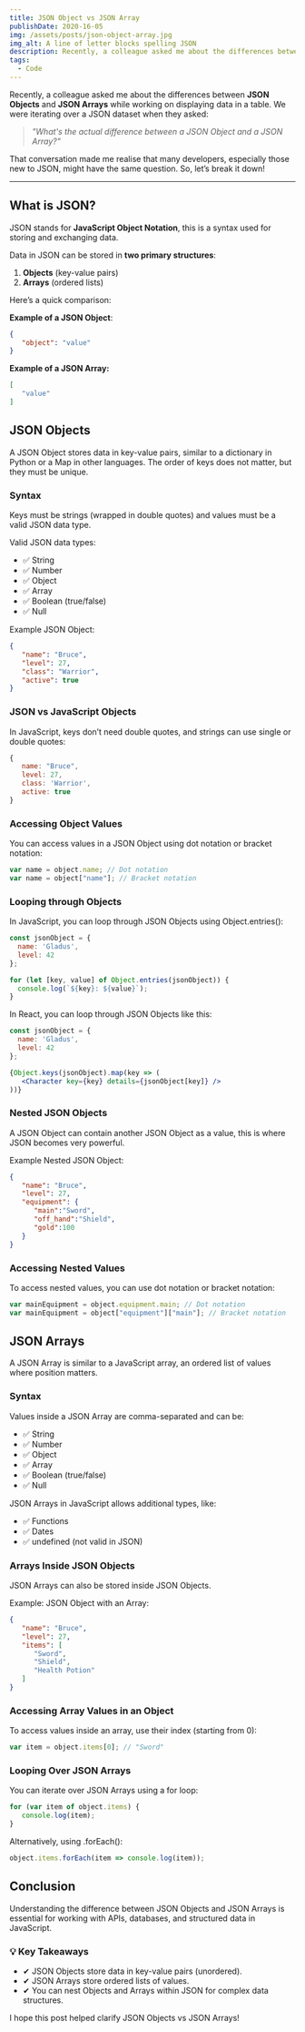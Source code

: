 ```yaml
---
title: JSON Object vs JSON Array
publishDate: 2020-16-05
img: /assets/posts/json-object-array.jpg
img_alt: A line of letter blocks spelling JSON
description: Recently, a colleague asked me about the differences between JSON Objects and Arrays, inspiring me to share this knowledge with everyone.
tags:
  - Code
---
```


Recently, a colleague asked me about the differences between **JSON Objects** and **JSON Arrays** while working on displaying data in a table. We were iterating over a JSON dataset when they asked:

> *"What's the actual difference between a JSON Object and a JSON Array?"*

That conversation made me realise that many developers, especially those new to JSON, might have the same question. So, let’s break it down!

---

## What is JSON?

JSON stands for **JavaScript Object Notation**, this is a syntax used for storing and exchanging data. 

Data in JSON can be stored in **two primary structures**:

1. **Objects** (key-value pairs)
2. **Arrays** (ordered lists)

Here’s a quick comparison:

**Example of a JSON Object**:

```json
{
   "object": "value"
}
```

**Example of a JSON Array:**

```json
[ 
   "value"
]
```


## JSON Objects

A JSON Object stores data in key-value pairs, similar to a dictionary in Python or a Map in other languages. The order of keys does not matter, but they must be unique.

### Syntax

Keys must be strings (wrapped in double quotes) and values must be a valid JSON data type. 

Valid JSON data types:

- ✅ String
- ✅ Number
- ✅ Object
- ✅ Array
- ✅ Boolean (true/false)
- ✅ Null

Example JSON Object:

```json
{ 
   "name": "Bruce", 
   "level": 27, 
   "class": "Warrior",
   "active": true
}
```

### JSON vs JavaScript Objects

In JavaScript, keys don’t need double quotes, and strings can use single or double quotes:

```js
{ 
   name: "Bruce", 
   level: 27, 
   class: 'Warrior',
   active: true
}
```

### Accessing Object Values

You can access values in a JSON Object using dot notation or bracket notation:

```js
var name = object.name; // Dot notation
var name = object["name"]; // Bracket notation
```

### Looping through Objects

In JavaScript, you can loop through JSON Objects using Object.entries():
```js
const jsonObject = {
  name: 'Gladus',
  level: 42
};

for (let [key, value] of Object.entries(jsonObject)) {
  console.log(`${key}: ${value}`);
}
```

In React, you can loop through JSON Objects like this:
```jsx
const jsonObject = {
  name: 'Gladus',
  level: 42
};

{Object.keys(jsonObject).map(key => (
   <Character key={key} details={jsonObject[key]} />
))}
```

### Nested JSON Objects

A JSON Object can contain another JSON Object as a value, this is where JSON becomes very powerful.

Example Nested JSON Object:
```json
{
   "name": "Bruce", 
   "level": 27, 
   "equipment": {
      "main":"Sword",
      "off_hand":"Shield",
      "gold":100
   }
}
```
### Accessing Nested Values

To access nested values, you can use dot notation or bracket notation:

```js
var mainEquipment = object.equipment.main; // Dot notation
var mainEquipment = object["equipment"]["main"]; // Bracket notation
```

## JSON Arrays

A JSON Array is similar to a JavaScript array, an ordered list of values where position matters.

### Syntax

Values inside a JSON Array are comma-separated and can be:

- ✅ String
- ✅ Number
- ✅ Object
- ✅ Array
- ✅ Boolean (true/false)
- ✅ Null

JSON Arrays in JavaScript allows additional types, like:

- ✅ Functions
- ✅ Dates
- ✅ undefined (not valid in JSON)

### Arrays Inside JSON Objects

JSON Arrays can also be stored inside JSON Objects.

Example: JSON Object with an Array:
```json
{
   "name": "Bruce", 
   "level": 27, 
   "items": [
      "Sword",
      "Shield",
      "Health Potion"
   ]
}
```

### Accessing Array Values in an Object

To access values inside an array, use their index (starting from 0):

```js
var item = object.items[0]; // "Sword"
```

### Looping Over JSON Arrays

You can iterate over JSON Arrays using a for loop:

```js
for (var item of object.items) {
   console.log(item);
}
```

Alternatively, using .forEach():
```js
object.items.forEach(item => console.log(item));
```
## Conclusion

Understanding the difference between JSON Objects and JSON Arrays is essential for working with APIs, databases, and structured data in JavaScript.

### 💡 Key Takeaways
- ✔ JSON Objects store data in key-value pairs (unordered).
- ✔ JSON Arrays store ordered lists of values.
- ✔ You can nest Objects and Arrays within JSON for complex data structures.

I hope this post helped clarify JSON Objects vs JSON Arrays!